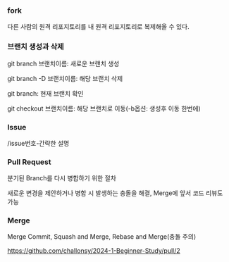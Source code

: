 ### fork

다른 사람의 원격 리포지토리를 내 원격 리포지토리로 복제해올 수 있다.

### 브랜치 생성과 삭제

git branch 브랜치이름: 새로운 브랜치 생성

git branch -D 브랜치이름: 해당 브랜치 삭제

git branch: 현재 브랜치 확인

git checkout 브랜치이름: 해당 브랜치로 이동(-b옵션: 생성후 이동 한번에)


### Issue

<type>/issue번호-간략한 설명



### Pull Request

분기된 Branch를 다시 병합하기 위한 절차

새로운 변경을 제안하거나 병합 시 발생하는 충돌을 해결, Merge에 앞서 코드 리뷰도 가능


### Merge

Merge Commit, Squash and Merge, Rebase and Merge(충돌 주의) 

https://github.com/challonsy/2024-1-Beginner-Study/pull/2